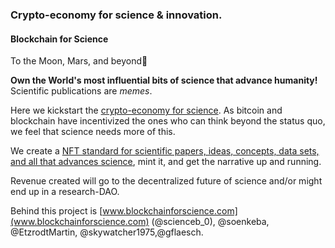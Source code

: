 ### Crypto-economy for science & innovation.

#### Blockchain for Science

To the Moon, Mars, and beyond🚀

**Own the World's most influential bits of science that advance humanity!**
Scientific publications are _memes_.

Here we kickstart the [crypto-economy for science](https://medium.com/blockchainforscience/the-emerging-crypteconomy-for-science-and-knowledge-creation-6cfe2a79f514). As bitcoin and blockchain have incentivized the ones who can think beyond the status quo, we feel that science needs more of this.

We create a [NFT standard for scientific papers, ideas, concepts, data sets, and all that advances science](https://twitter.com/soenkeba/status/1370330762801733637), mint it, and get the narrative up and running.

Revenue created will go to the decentralized future of science and/or might end up in a research-DAO.

Behind this project is [www.blockchainforscience.com](www.blockchainforscience.com) (@scienceb_0), @soenkeba, @EtzrodtMartin, @skywatcher1975,@gflaesch.
